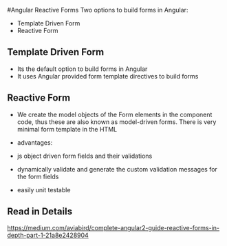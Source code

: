 #Angular Reactive Forms
Two options to build forms in Angular:
- Template Driven Form
- Reactive Form

## Template Driven Form
- Its the default option to build forms in Angular
- It uses Angular provided form template directives to build forms

## Reactive Form
 - We create the model objects of the Form elements in the component code, thus these are also known as model-driven forms. There is very minimal form template in the HTML
 
 - advantages:
  - js object driven form fields and their validations
  - dynamically validate and generate the custom validation messages for the form fields
  - easily unit testable
  
## Read in Details
https://medium.com/aviabird/complete-angular2-guide-reactive-forms-in-depth-part-1-21a8e2428904
   
 
 

